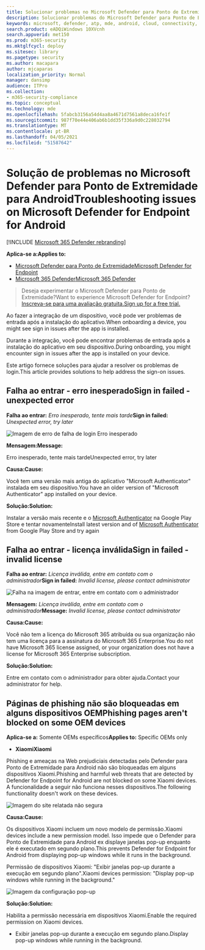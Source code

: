 ```yaml
---
title: Solucionar problemas no Microsoft Defender para Ponto de Extremidade para Android
description: Solucionar problemas do Microsoft Defender para Ponto de Extremidade para Android
keywords: microsoft, defender, atp, mde, android, cloud, connectivity, communication
search.product: eADQiWindows 10XVcnh
search.appverid: met150
ms.prod: m365-security
ms.mktglfcycl: deploy
ms.sitesec: library
ms.pagetype: security
ms.author: macapara
author: mjcaparas
localization_priority: Normal
manager: dansimp
audience: ITPro
ms.collection:
- m365-security-compliance
ms.topic: conceptual
ms.technology: mde
ms.openlocfilehash: 5fabcb3156a54d4aa8a4671d7561a8deca16fe1f
ms.sourcegitcommit: 987f70e44e406ab6b1dd35f336a9d0c228032794
ms.translationtype: MT
ms.contentlocale: pt-BR
ms.lasthandoff: 04/05/2021
ms.locfileid: "51587642"
---
```

# <a name="troubleshooting-issues-on-microsoft-defender-for-endpoint-for-android"></a><span data-ttu-id="eb796-104">Solução de problemas no Microsoft Defender para Ponto de Extremidade para Android</span><span class="sxs-lookup"><span data-stu-id="eb796-104">Troubleshooting issues on Microsoft Defender for Endpoint for Android</span></span>

[!INCLUDE [Microsoft 365 Defender rebranding](../../includes/microsoft-defender.md)]

<span data-ttu-id="eb796-105">**Aplica-se a:**</span><span class="sxs-lookup"><span data-stu-id="eb796-105">**Applies to:**</span></span>
- [<span data-ttu-id="eb796-106">Microsoft Defender para Ponto de Extremidade</span><span class="sxs-lookup"><span data-stu-id="eb796-106">Microsoft Defender for Endpoint</span></span>](https://go.microsoft.com/fwlink/p/?linkid=2154037)
- [<span data-ttu-id="eb796-107">Microsoft 365 Defender</span><span class="sxs-lookup"><span data-stu-id="eb796-107">Microsoft 365 Defender</span></span>](https://go.microsoft.com/fwlink/?linkid=2118804)

> <span data-ttu-id="eb796-108">Deseja experimentar o Microsoft Defender para Ponto de Extremidade?</span><span class="sxs-lookup"><span data-stu-id="eb796-108">Want to experience Microsoft Defender for Endpoint?</span></span> [<span data-ttu-id="eb796-109">Inscreva-se para uma avaliação gratuita.</span><span class="sxs-lookup"><span data-stu-id="eb796-109">Sign up for a free trial.</span></span>](https://www.microsoft.com/microsoft-365/windows/microsoft-defender-atp?ocid=docs-wdatp-exposedapis-abovefoldlink) 

<span data-ttu-id="eb796-110">Ao fazer a integração de um dispositivo, você pode ver problemas de entrada após a instalação do aplicativo.</span><span class="sxs-lookup"><span data-stu-id="eb796-110">When onboarding a device, you might see sign in issues after the app is installed.</span></span>

<span data-ttu-id="eb796-111">Durante a integração, você pode encontrar problemas de entrada após a instalação do aplicativo em seu dispositivo.</span><span class="sxs-lookup"><span data-stu-id="eb796-111">During onboarding, you might encounter sign in issues after the app is installed on your device.</span></span>

<span data-ttu-id="eb796-112">Este artigo fornece soluções para ajudar a resolver os problemas de login.</span><span class="sxs-lookup"><span data-stu-id="eb796-112">This article provides solutions to help address the sign-on issues.</span></span>  

## <a name="sign-in-failed---unexpected-error"></a><span data-ttu-id="eb796-113">Falha ao entrar - erro inesperado</span><span class="sxs-lookup"><span data-stu-id="eb796-113">Sign in failed - unexpected error</span></span>
<span data-ttu-id="eb796-114">**Falha ao entrar:** *Erro inesperado, tente mais tarde*</span><span class="sxs-lookup"><span data-stu-id="eb796-114">**Sign in failed:** *Unexpected error, try later*</span></span>

![Imagem de erro de falha de login Erro inesperado](images/f9c3bad127d636c1f150d79814f35d4c.png)

<span data-ttu-id="eb796-116">**Mensagem:**</span><span class="sxs-lookup"><span data-stu-id="eb796-116">**Message:**</span></span>

<span data-ttu-id="eb796-117">Erro inesperado, tente mais tarde</span><span class="sxs-lookup"><span data-stu-id="eb796-117">Unexpected error, try later</span></span>

<span data-ttu-id="eb796-118">**Causa:**</span><span class="sxs-lookup"><span data-stu-id="eb796-118">**Cause:**</span></span>

<span data-ttu-id="eb796-119">Você tem uma versão mais antiga do aplicativo "Microsoft Authenticator" instalada em seu dispositivo.</span><span class="sxs-lookup"><span data-stu-id="eb796-119">You have an older version of "Microsoft Authenticator" app installed on your device.</span></span>

<span data-ttu-id="eb796-120">**Solução:**</span><span class="sxs-lookup"><span data-stu-id="eb796-120">**Solution:**</span></span>

<span data-ttu-id="eb796-121">Instalar a versão mais recente e o [Microsoft Authenticator](https://play.google.com/store/apps/details?androidid=com.azure.authenticator) na Google Play Store e tentar novamente</span><span class="sxs-lookup"><span data-stu-id="eb796-121">Install latest version and of [Microsoft Authenticator](https://play.google.com/store/apps/details?androidid=com.azure.authenticator) from Google Play Store and try again</span></span>

## <a name="sign-in-failed---invalid-license"></a><span data-ttu-id="eb796-122">Falha ao entrar - licença inválida</span><span class="sxs-lookup"><span data-stu-id="eb796-122">Sign in failed - invalid license</span></span>

<span data-ttu-id="eb796-123">**Falha ao entrar:** *Licença inválida, entre em contato com o administrador*</span><span class="sxs-lookup"><span data-stu-id="eb796-123">**Sign in failed:** *Invalid license, please contact administrator*</span></span>

![Falha na imagem de entrar, entre em contato com o administrador](images/920e433f440fa1d3d298e6a2a43d4811.png)

<span data-ttu-id="eb796-125">**Mensagem:** *Licença inválida, entre em contato com o administrador*</span><span class="sxs-lookup"><span data-stu-id="eb796-125">**Message:** *Invalid license, please contact administrator*</span></span>

<span data-ttu-id="eb796-126">**Causa:**</span><span class="sxs-lookup"><span data-stu-id="eb796-126">**Cause:**</span></span>

<span data-ttu-id="eb796-127">Você não tem a licença do Microsoft 365 atribuída ou sua organização não tem uma licença para a assinatura do Microsoft 365 Enterprise.</span><span class="sxs-lookup"><span data-stu-id="eb796-127">You do not have Microsoft 365 license assigned, or your organization does not have a license for Microsoft 365 Enterprise subscription.</span></span>

<span data-ttu-id="eb796-128">**Solução:**</span><span class="sxs-lookup"><span data-stu-id="eb796-128">**Solution:**</span></span>

<span data-ttu-id="eb796-129">Entre em contato com o administrador para obter ajuda.</span><span class="sxs-lookup"><span data-stu-id="eb796-129">Contact your administrator for help.</span></span>

## <a name="phishing-pages-arent-blocked-on-some-oem-devices"></a><span data-ttu-id="eb796-130">Páginas de phishing não são bloqueadas em alguns dispositivos OEM</span><span class="sxs-lookup"><span data-stu-id="eb796-130">Phishing pages aren't blocked on some OEM devices</span></span>

<span data-ttu-id="eb796-131">**Aplica-se a:** Somente OEMs específicos</span><span class="sxs-lookup"><span data-stu-id="eb796-131">**Applies to:** Specific OEMs only</span></span>

-   <span data-ttu-id="eb796-132">**Xiaomi**</span><span class="sxs-lookup"><span data-stu-id="eb796-132">**Xiaomi**</span></span>

<span data-ttu-id="eb796-133">Phishing e ameaças na Web prejudiciais detectadas pelo Defender para Ponto de Extremidade para Android não são bloqueadas em alguns dispositivos Xiaomi.</span><span class="sxs-lookup"><span data-stu-id="eb796-133">Phishing and harmful web threats that are detected by Defender for Endpoint for Android are not blocked on some Xiaomi devices.</span></span> <span data-ttu-id="eb796-134">A funcionalidade a seguir não funciona nesses dispositivos.</span><span class="sxs-lookup"><span data-stu-id="eb796-134">The following functionality doesn't work on these devices.</span></span>

![Imagem do site relatada não segura](images/0c04975c74746a5cdb085e1d9386e713.png)


<span data-ttu-id="eb796-136">**Causa:**</span><span class="sxs-lookup"><span data-stu-id="eb796-136">**Cause:**</span></span>

<span data-ttu-id="eb796-137">Os dispositivos Xiaomi incluem um novo modelo de permissão.</span><span class="sxs-lookup"><span data-stu-id="eb796-137">Xiaomi devices include a new permission model.</span></span> <span data-ttu-id="eb796-138">Isso impede que o Defender para Ponto de Extremidade para Android ex displaye janelas pop-up enquanto ele é executado em segundo plano.</span><span class="sxs-lookup"><span data-stu-id="eb796-138">This prevents Defender for Endpoint for Android from displaying pop-up windows while it runs in the background.</span></span>

<span data-ttu-id="eb796-139">Permissão de dispositivos Xiaomi: "Exibir janelas pop-up durante a execução em segundo plano".</span><span class="sxs-lookup"><span data-stu-id="eb796-139">Xiaomi devices permission: "Display pop-up windows while running in the background."</span></span>

![Imagem da configuração pop-up](images/6e48e7b29daf50afddcc6c8c7d59fd64.png)

<span data-ttu-id="eb796-141">**Solução:**</span><span class="sxs-lookup"><span data-stu-id="eb796-141">**Solution:**</span></span>

<span data-ttu-id="eb796-142">Habilita a permissão necessária em dispositivos Xiaomi.</span><span class="sxs-lookup"><span data-stu-id="eb796-142">Enable the required permission on Xiaomi devices.</span></span>

- <span data-ttu-id="eb796-143">Exibir janelas pop-up durante a execução em segundo plano.</span><span class="sxs-lookup"><span data-stu-id="eb796-143">Display pop-up windows while running in the background.</span></span>
